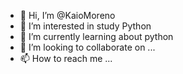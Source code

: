 - 👋 Hi, I’m @KaioMoreno
- 👀 I’m interested in study Python
- 🌱 I’m currently learning about python
- 💞️ I’m looking to collaborate on ...
- 📫 How to reach me ...

<!---
KaioMoreno/KaioMoreno is a ✨ special ✨ repository because its `README.md` (this file) appears on your GitHub profile.
You can click the Preview link to take a look at your changes.
--->
